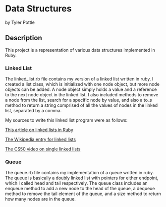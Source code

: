 # Data Structures

by Tyler Pottle

## Description

This project is a representation of various data structures implemented
in Ruby.

### Linked List

The linked_list.rb file contains my version of a linked list written in
ruby.  I created a list class, which is initialized with one node
object, but more node objects can be added.  A node object simply
holds a value and a reference to the next node object in the linked list.
I also included methods to remove a node from the list, search for a
specific node by value, and also a to_s method to return a string
comprised of all the values of nodes in the linked list, separated by
a comma.

My sources to write this linked list program were as follows:

[This article on linked lists in Ruby](http://www.thelearningpoint.net/computer-science/basic-data-structures-in-ruby---linked-list---a-simple-singly-linked-list)

[The Wikipedia entry for linked lists](http://en.wikipedia.org/wiki/Linked_list)

[The CS50 video on single linked lists](https://www.youtube.com/watch?v=5nsKtQuT6E8)

### Queue

The queue.rb file contains my implementation of a queue written in ruby.  The
queue is basically a doubly linked list with pointers for either endpoint,
which I called head and tail respectively.  The queue class includes an enqueue
method to add a new node to the head of the queue, a dequeue method to remove
the tail element of the queue, and a size method to return how many nodes are
in the queue.
